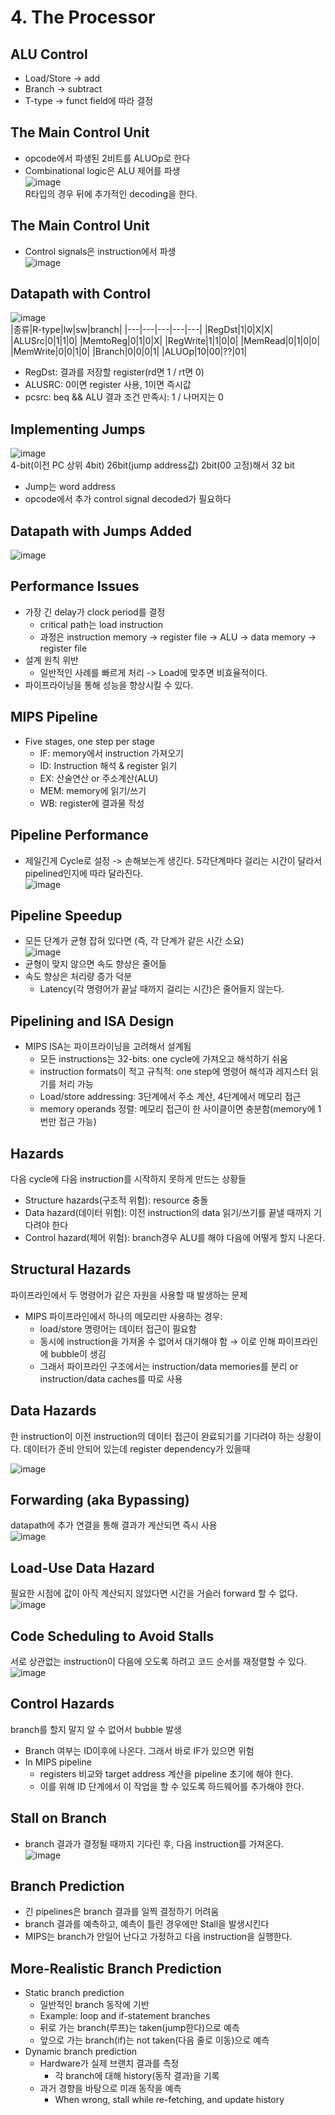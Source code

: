 # 4. The Processor
## ALU Control
- Load/Store -> add
- Branch -> subtract
- T-type -> funct field에 따라 결정<br>

## The Main Control Unit
- opcode에서 파생된 2비트를 ALUOp로 한다
- Combinational logic은 ALU 제어를 파생<br>
![image](https://github.com/user-attachments/assets/7a624270-e584-40c1-a1a6-959be95753ef)
<br> R타입의 경우 뒤에 추가적인 decoding을 한다.

## The Main Control Unit
- Control signals은 instruction에서 파생 <br>
![image](https://github.com/user-attachments/assets/cf55f87f-a345-4a97-8325-22bbd103ca06)

## Datapath with Control
![image](https://github.com/user-attachments/assets/445883ae-e24c-46d9-a49c-af8a5b427997) <br>
|종류|R-type|lw|sw|branch|
|---|---|---|---|---|
|RegDst|1|0|X|X|
|ALUSrc|0|1|1|0|
|MemtoReg|0|1|0|X|
|RegWrite|1|1|0|0|
|MemRead|0|1|0|0|
|MemWrite|0|0|1|0|
|Branch|0|0|0|1|
|ALUOp|10|00|??|01| <br>
- RegDst: 결과를 저장할 register(rd면 1 / rt면 0)
- ALUSRC: 0이면 register 사용, 1이면 즉시값
- pcsrc: beq && ALU 결과 조건 만족시: 1 / 나머지는 0

## Implementing Jumps
![image](https://github.com/user-attachments/assets/d780aff1-fa68-4224-82d0-015679f9b109) <br>
4-bit(이전 PC 상위 4bit) 26bit(jump address값) 2bit(00 고정)해서 32 bit
- Jump는 word address
- opcode에서 추가 control signal decoded가 필요하다

## Datapath with Jumps Added
![image](https://github.com/user-attachments/assets/cbacedf4-dda3-4e7f-a5af-5c38d38ec643)<br>

## Performance Issues
- 가장 긴 delay가 clock period를 결정
  - critical path는 load instruction
  - 과정은 instruction memory -> register file → ALU → data memory → register file
- 설계 원칙 위반
  - 일반적인 사례를 빠르게 처리 -> Load에 맞추면 비효율적이다.
- 파이프라이닝을 통해 성능을 향상시킬 수 있다.

## MIPS Pipeline
- Five stages, one step per stage
  - IF: memory에서 instruction 가져오기
  - ID: Instruction 해석 & register 읽기
  - EX: 산술연산 or 주소계산(ALU)
  - MEM: memory에 읽기/쓰기
  - WB: register에 결과물 작성
 
## Pipeline Performance
- 제일긴게 Cycle로 설정 -> 손해보는게 생긴다.
5각단계마다 걸리는 시간이 달라서 pipelined인지에 따라 달라진다.<br>
![image](https://github.com/user-attachments/assets/b6637734-0cb8-4f99-8b34-2ea313448eb8)

## Pipeline Speedup
- 모든 단계가 균형 잡혀 있다면 (즉, 각 단계가 같은 시간 소요) <br>
  ![image](https://github.com/user-attachments/assets/1cb0e023-df2e-4fff-bba6-639ac170ada4)
- 균형이 맞지 않으면 속도 향상은 줄어듦
- 속도 향상은 처리량 증가 덕분
  - Latency(각 명령어가 끝날 때까지 걸리는 시간)은 줄어들지 않는다.

## Pipelining and ISA Design
- MIPS ISA는 파이프라이닝을 고려해서 설계됨
  - 모든 instructions는 32-bits: one cycle에 가져오고 해석하기 쉬움
  - instruction formats이 적고 규칙적: one step에 명령어 해석과 레지스터 읽기를 처리 가능
  - Load/store addressing: 3단계에서 주소 계산, 4단계에서 메모리 접근
  - memory operands 정렬: 메모리 접근이 한 사이클이면 충분함(memory에 1번만 접근 가능)
 
## Hazards
다음 cycle에 다음 instruction를 시작하지 못하게 만드는 상황들
- Structure hazards(구조적 위험): resource 충돌
- Data hazard(데이터 위험): 이전 instruction의 data 읽기/쓰기를 끝낼 때까지 기다려야 한다
- Control hazard(제어 위험): branch경우 ALU를 해야 다음에 어떻게 할지 나온다.

## Structural Hazards
파이프라인에서 두 명령어가 같은 자원을 사용할 때 발생하는 문제
- MIPS 파이프라인에서 하나의 메모리만 사용하는 경우:
  - load/store 명령어는 데이터 접근이 필요함
  - 동시에 instruction을 가져올 수 없어서 대기해야 함 → 이로 인해 파이프라인에 bubble이 생김
  - 그래서 파이프라인 구조에서는 instruction/data memories를 분리 or instruction/data caches를 따로 사용
 
## Data Hazards
한 instruction이 이전 instruction의 데이터 접근이 완료되기를 기다려야 하는 상황이다. <be>
데이터가 준비 안되어 있는데 register dependency가 있을때 <br>

![image](https://github.com/user-attachments/assets/a6b10ba8-4338-4046-bb9a-1f06ea877000)

## Forwarding (aka Bypassing)
datapath에 추가 연결을 통해 결과가 계산되면 즉시 사용 <br>
![image](https://github.com/user-attachments/assets/d4123fe1-2c41-4bf4-a224-70e34881040b)

## Load-Use Data Hazard
필요한 시점에 값이 아직 계산되지 않았다면 시간을 거슬러 forward 할 수 없다. <br>
![image](https://github.com/user-attachments/assets/764bf9f2-c816-4251-8c69-f87298da5208)

## Code Scheduling to Avoid Stalls
서로 상관없는 instruction이 다음에 오도록 하려고 코드 순서를 재정렬할 수 있다. <br>
![image](https://github.com/user-attachments/assets/83127892-1f8b-4c40-81c4-0fe832d54226)<br>

## Control Hazards
branch를 할지 말지 알 수 없어서 bubble 발생
- Branch 여부는 ID이후에 나온다. 그래서 바로 IF가 있으면 위험
- In MIPS pipeline
  - registers 비교와 target address 계산을 pipeline 초기에 해야 한다.
  - 이를 위해 ID 단계에서 이 작업을 할 수 있도록 하드웨어를 추가해야 한다.

## Stall on Branch
- branch 결과가 결정될 때까지 기다린 후, 다음 instruction를 가져온다. <br>
![image](https://github.com/user-attachments/assets/2838b4de-6fb3-45da-82f8-882530a5b809)

## Branch Prediction
- 긴 pipelines은 branch 결과를 일찍 결정하기 어려움
- branch 결과를 예측하고, 예측이 틀린 경우에만 Stall을 발생시킨다
- MIPS는 branch가 안일어 난다고 가정하고 다음 instruction을 실행한다.

## More-Realistic Branch Prediction
- Static branch prediction
  - 일반적인 branch 동작에 기반
  - Example: loop and if-statement branches
  - 뒤로 가는 branch(루프)는 taken(jump한다)으로 예측
  - 앞으로 가는 branch(if)는 not taken(다음 줄로 이동)으로 예측
- Dynamic branch prediction
  - Hardware가 실제 브랜치 결과를 측정
    - 각 branch에 대해 history(동작 결과)을 기록
  - 과거 경향을 바탕으로 미래 동작을 예측
    - When wrong, stall while re-fetching, and update history
